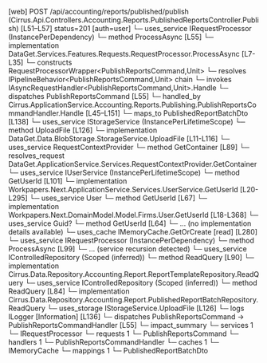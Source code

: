 [web] POST /api/accounting/reports/published/publish  (Cirrus.Api.Controllers.Accounting.Reports.PublishedReportsController.Publish)  [L51–L57] status=201 [auth=user]
  └─ uses_service IRequestProcessor (InstancePerDependency)
    └─ method ProcessAsync [L55]
      └─ implementation DataGet.Services.Features.Requests.RequestProcessor.ProcessAsync [L7-L35]
        └─ constructs RequestProcessorWrapper<PublishReportsCommand,Unit>
        └─ resolves IPipelineBehavior<PublishReportsCommand,Unit> chain
        └─ invokes IAsyncRequestHandler<PublishReportsCommand,Unit>.Handle
        └─ dispatches PublishReportsCommand [L55]
          └─ handled_by Cirrus.ApplicationService.Accounting.Reports.Publishing.PublishReportsCommandHandler.Handle [L45–L151]
            └─ maps_to PublishedReportBatchDto [L138]
            └─ uses_service IStorageService (InstancePerLifetimeScope)
              └─ method UploadFile [L126]
                └─ implementation DataGet.Data.BlobStorage.StorageService.UploadFile [L11-L116]
                  └─ uses_service RequestContextProvider
                    └─ method GetContainer [L89]
                      └─ resolves_request DataGet.ApplicationService.Services.RequestContextProvider.GetContainer
            └─ uses_service IUserService (InstancePerLifetimeScope)
              └─ method GetUserId [L101]
                └─ implementation Workpapers.Next.ApplicationService.Services.UserService.GetUserId [L20-L295]
                  └─ uses_service User
                    └─ method GetUserId [L67]
                      └─ implementation Workpapers.Next.DomainModel.Model.Firms.User.GetUserId [L18-L368]
                  └─ uses_service Guid?
                    └─ method GetUserId [L64]
                      └─ ... (no implementation details available)
                  └─ uses_cache IMemoryCache.GetOrCreate [read] [L280]
            └─ uses_service IRequestProcessor (InstancePerDependency)
              └─ method ProcessAsync [L99]
                └─ ... (service recursion detected)
            └─ uses_service IControlledRepository<ReportTemplate> (Scoped (inferred))
              └─ method ReadQuery [L90]
                └─ implementation Cirrus.Data.Repository.Accounting.Report.ReportTemplateRepository.ReadQuery
            └─ uses_service IControlledRepository<PublishedReportBatch> (Scoped (inferred))
              └─ method ReadQuery [L84]
                └─ implementation Cirrus.Data.Repository.Accounting.Report.PublishedReportBatchRepository.ReadQuery
            └─ uses_storage IStorageService.UploadFile [L126]
            └─ logs ILogger<PublishReportsCommandHandler> [Information] [L136]
  └─ dispatches PublishReportsCommand -> PublishReportsCommandHandler [L55]
  └─ impact_summary
    └─ services 1
      └─ IRequestProcessor
    └─ requests 1
      └─ PublishReportsCommand
    └─ handlers 1
      └─ PublishReportsCommandHandler
    └─ caches 1
      └─ IMemoryCache
    └─ mappings 1
      └─ PublishedReportBatchDto

